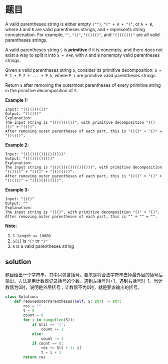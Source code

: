 # 题目

A valid parentheses string is either empty `("")`, `"(" + A + ")"`, or `A + B`, where `A` and `B` are valid parentheses strings, and `+` represents string concatenation. For example, `""`, `"()"`, `"(())()"`, and `"(()(()))"` are all valid parentheses strings.

A valid parentheses string `S` is **primitive** if it is nonempty, and there does not exist a way to split it into `S = A+B`, with `A` and `B` nonempty valid parentheses strings.

Given a valid parentheses string `S`, consider its primitive decomposition: `S = P_1 + P_2 + ... + P_k`, where `P_i` are primitive valid parentheses strings.

Return `S` after removing the outermost parentheses of every primitive string in the primitive decomposition of `S`.

 

**Example 1:**

```
Input: "(()())(())"
Output: "()()()"
Explanation: 
The input string is "(()())(())", with primitive decomposition "(()())" + "(())".
After removing outer parentheses of each part, this is "()()" + "()" = "()()()".
```

**Example 2:**

```
Input: "(()())(())(()(()))"
Output: "()()()()(())"
Explanation: 
The input string is "(()())(())(()(()))", with primitive decomposition "(()())" + "(())" + "(()(()))".
After removing outer parentheses of each part, this is "()()" + "()" + "()(())" = "()()()()(())".
```

**Example 3:**

```
Input: "()()"
Output: ""
Explanation: 
The input string is "()()", with primitive decomposition "()" + "()".
After removing outer parentheses of each part, this is "" + "" = "".
```

 

**Note:**

1. `S.length <= 10000`
2. `S[i]` is `"("` or `")"`
3. `S` is a valid parentheses string

## solution

题目给出一个字符串，其中只包含括号。要求是将合法字符串去掉最外层的括号后输出。方法是用计数器记录括号的个数，遇到左括号时+1，遇到右括号时-1。当计数器为0时，说明是外层括号；计数器不为0时，就是要求输出的括号。

```python
class Solution:
    def removeOuterParentheses(self, S: str) -> str:
        res = ""
        t = 0
        count = 0
        for i in range(len(S)):
            if S[i] == '(':
                count += 1
            else:
                count -= 1
            if count == 0:
                res += S[t + 1: i]
                t = i + 1
        return res
```